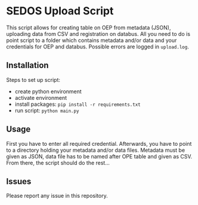 
# SEDOS Upload Script

This script allows for creating table on OEP from metadata (JSON), uploading data from CSV and registration on databus.
All you need to do is point script to a folder which contains metadata and/or data and your credentials for OEP and databus.
Possible errors are logged in `upload.log`.


## Installation

Steps to set up script: 
- create python environment
- activate environment
- install packages: `pip install -r requirements.txt`
- run script: `python main.py`

## Usage

First you have to enter all required credential.
Afterwards, you have to point to a directory holding your metadata and/or data files.
Metadata must be given as JSON, data file has to be named after OPE table and given as CSV.
From there, the script should do the rest...

## Issues

Please report any issue in this repository.